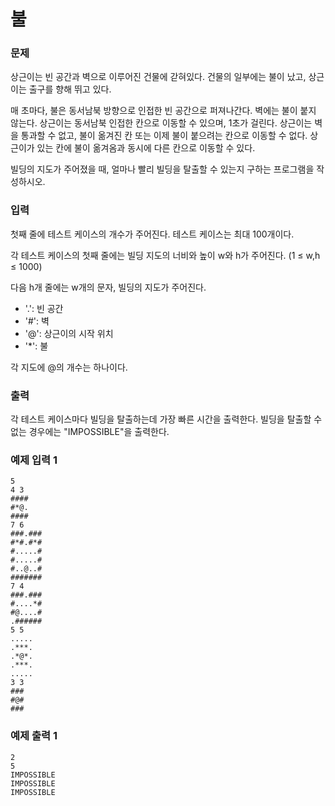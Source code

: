 # 불

### 문제

상근이는 빈 공간과 벽으로 이루어진 건물에 갇혀있다. 건물의 일부에는 불이 났고, 상근이는 출구를 향해 뛰고 있다.

매 초마다, 불은 동서남북 방향으로 인접한 빈 공간으로 퍼져나간다. 벽에는 불이 붙지 않는다. 상근이는 동서남북 인접한 칸으로 이동할 수 있으며, 1초가 걸린다. 상근이는 벽을 통과할 수 없고, 불이 옮겨진 칸 또는 이제 불이 붙으려는 칸으로 이동할 수 없다. 상근이가 있는 칸에 불이 옮겨옴과 동시에 다른 칸으로 이동할 수 있다.

빌딩의 지도가 주어졌을 때, 얼마나 빨리 빌딩을 탈출할 수 있는지 구하는 프로그램을 작성하시오.

### 입력

첫째 줄에 테스트 케이스의 개수가 주어진다. 테스트 케이스는 최대 100개이다.

각 테스트 케이스의 첫째 줄에는 빌딩 지도의 너비와 높이 w와 h가 주어진다. (1 ≤ w,h ≤ 1000)

다음 h개 줄에는 w개의 문자, 빌딩의 지도가 주어진다.

- '.': 빈 공간
- '#': 벽
- '@': 상근이의 시작 위치
- '*': 불

각 지도에 @의 개수는 하나이다.

### 출력

각 테스트 케이스마다 빌딩을 탈출하는데 가장 빠른 시간을 출력한다. 빌딩을 탈출할 수 없는 경우에는 "IMPOSSIBLE"을 출력한다.

### 예제 입력 1 

~~~
5
4 3
####
#*@.
####
7 6
###.###
#*#.#*#
#.....#
#.....#
#..@..#
#######
7 4
###.###
#....*#
#@....#
.######
5 5
.....
.***.
.*@*.
.***.
.....
3 3
###
#@#
###
~~~

### 예제 출력 1 

~~~
2
5
IMPOSSIBLE
IMPOSSIBLE
IMPOSSIBLE
~~~